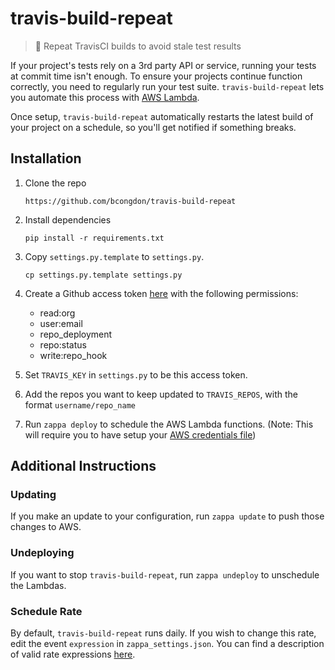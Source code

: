 # travis-build-repeat
>👷  Repeat TravisCI builds to avoid stale test results

If your project's tests rely on a 3rd party API or service, running your tests at commit time isn't enough. To ensure your projects continue function correctly, you need to regularly run your test suite. `travis-build-repeat` lets you automate this process with [AWS Lambda](https://aws.amazon.com/lambda/).

Once setup, `travis-build-repeat` automatically restarts the latest build of your project on a schedule, so you'll get notified if something breaks.

## Installation

1. Clone the repo

    ```
    https://github.com/bcongdon/travis-build-repeat
    ```

2. Install dependencies

    ```
    pip install -r requirements.txt
    ```

3. Copy `settings.py.template` to `settings.py`.

    ```
    cp settings.py.template settings.py
    ```

4. Create a Github access token [here](https://github.com/settings/tokens) with the following permissions:
    * read:org
    * user:email
    * repo_deployment
    * repo:status
    * write:repo_hook

5. Set `TRAVIS_KEY` in `settings.py` to be this access token.
6. Add the repos you want to keep updated to `TRAVIS_REPOS`, with the format `username/repo_name`
7. Run `zappa deploy` to schedule the AWS Lambda functions. (Note: This will require you to have setup your [AWS credentials file](https://aws.amazon.com/blogs/security/a-new-and-standardized-way-to-manage-credentials-in-the-aws-sdks/))

## Additional Instructions

### Updating

If you make an update to your configuration, run `zappa update` to push those changes to AWS.

### Undeploying

If you want to stop `travis-build-repeat`, run `zappa undeploy` to unschedule the Lambdas.

### Schedule Rate

By default, `travis-build-repeat` runs daily. If you wish to change this rate, edit the event `expression` in `zappa_settings.json`.
You can find a description of valid rate expressions [here](https://docs.aws.amazon.com/AmazonCloudWatch/latest/events/ScheduledEvents.html).